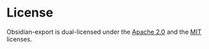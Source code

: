 # License

Obsidian-export is dual-licensed under the [Apache 2.0] and the [MIT] licenses.

[Apache 2.0]: https://github.com/zoni/obsidian-export/blob/master/LICENSE-APACHE
[MIT]: https://github.com/zoni/obsidian-export/blob/master/LICENSE-MIT
